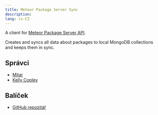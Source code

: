 ```yaml
---
title: Meteor Package Server Sync
description:
lang: cs-CZ
---
```


A client for [Meteor Package Server API](https://github.com/meteor/meteor/wiki/Meteor-Package-Server-API).

Creates and syncs all data about packages to local MongoDB collections and keeps them in sync.

## Správci
* [Mitar](https://github.com/sponsors/mitar)
* [Kelly Copley](https://github.com/sponsors/copleykj/)

## Balíček
* [GitHub repozitář](https://github.com/Meteor-Community-Packages/meteor-packages)

